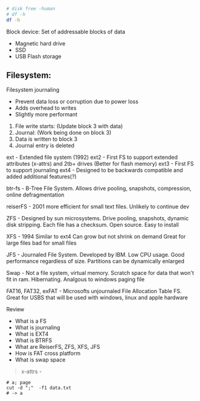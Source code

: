 ```sh
# disk free -human
# df -h
df -h
```

Block device:
  Set of addressable blocks of data
  - Magnetic hard drive
  - SSD
  - USB Flash storage

Filesystem:
  -
Filesystem journaling
  - Prevent data loss or corruption due to power loss
  - Adds overhead to writes
  - Slightly more performant

1. File  write starts: (Update block 3 with data)
2. Journal: (Work being done on block 3)
3. Data is written to block 3
4. Journal entry is deleted

ext  - Extended file system (1992)
ext2 - First FS to support extended attributes (x-attrs) and 2tb+ drives (Better for flash memory)
ext3 - First FS to support journaling
ext4 -  Designed to be backwards compatible and added additional features(?)

btr-fs - B-Tree File System. Allows drive pooling, snapshots, compression, online defragmentation

reiserFS - 2001 more efficient for small text files. Unlikely to continue dev

ZFS - Designed by sun microsystems. Drive pooling, snapshots, dynamic disk stripping. Each file has a checksum. Open source. Easy to install

XFS - 1994 Similar to ext4 Can grow but not shrink on demand Great for large files bad for small files

JFS - Journaled File System. Developed by IBM. Low CPU usage. Good performance regardless of size. Partitions can be dynamically enlarged

Swap - Not a file system, virtual memory. Scratch space for data that won't fit in ram. Hibernating. Analgous to windows paging file

FAT16, FAT32, exFAT - Microsofts unjournaled File Allocation Table FS. Great for USBS that will be used with windows, linux and apple hardware


Review
 - What is a FS
 - What is journaling
 - What is EXT4
 - What is BTRFS
 - What are ReiserFS, ZFS, XFS, JFS
 - How is FAT cross platform
 - What is swap space


> x-attrs -

```
# a; page
cut -d ";"  -f1 data.txt
# -> a


```
